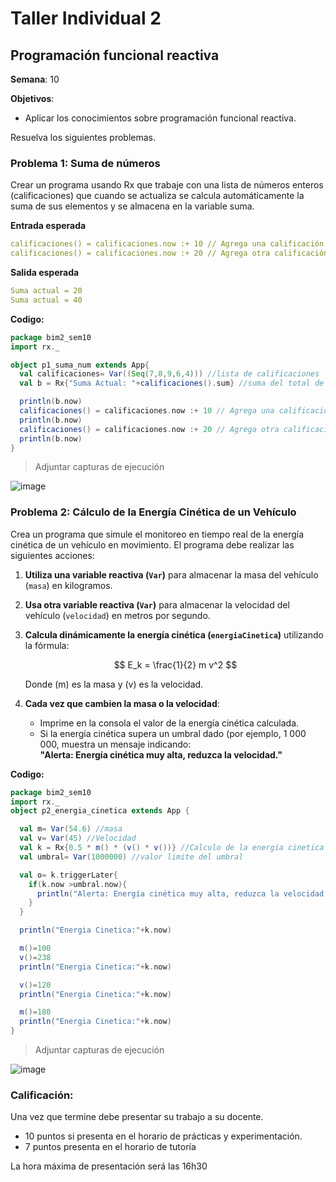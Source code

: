 # Taller Individual  2
## Programación funcional reactiva

**Semana**: 10

**Objetivos**:

- Aplicar los conocimientos sobre programación funcional reactiva.

Resuelva los siguientes problemas.

### Problema 1: Suma de números

Crear un programa usando Rx que trabaje con una lista de números enteros (calificaciones) que cuando se actualiza se calcula automáticamente la suma de sus elementos y se almacena en la variable suma.

**Entrada esperada**
```yaml
calificaciones() = calificaciones.now :+ 10 // Agrega una calificación
calificaciones() = calificaciones.now :+ 20 // Agrega otra calificación
```

**Salida esperada**
```yaml
Suma actual = 20
Suma actual = 40
```

**Codigo:**
```scala
package bim2_sem10
import rx._

object p1_suma_num extends App{
  val calificaciones= Var((Seq(7,8,9,6,4))) //lista de calificaciones
  val b = Rx{"Suma Actual: "+calificaciones().sum} //suma del total de calificaciones

  println(b.now)
  calificaciones() = calificaciones.now :+ 10 // Agrega una calificación
  println(b.now)
  calificaciones() = calificaciones.now :+ 20 // Agrega otra calificación
  println(b.now)
}
```

> Adjuntar capturas de ejecución

![image](https://github.com/user-attachments/assets/6bd10917-5aae-4818-b2bc-1fe7ce3bfcc7)


### Problema 2: Cálculo de la Energía Cinética de un Vehículo

Crea un programa que simule el monitoreo en tiempo real de la energía cinética de un vehículo en movimiento. El programa debe realizar las siguientes acciones:

1. **Utiliza una variable reactiva (`Var`)** para almacenar la masa del vehículo (`masa`) en kilogramos.
2. **Usa otra variable reactiva (`Var`)** para almacenar la velocidad del vehículo (`velocidad`) en metros por segundo.
3. **Calcula dinámicamente la energía cinética (`energiaCinetica`)** utilizando la fórmula:

   $$
   E_k = \frac{1}{2} m v^2
   $$

   Donde \(m\) es la masa y \(v\) es la velocidad.

4. **Cada vez que cambien la masa o la velocidad**:
   - Imprime en la consola el valor de la energía cinética calculada.
   - Si la energía cinética supera un umbral dado (por ejemplo, 1 000 000, muestra un mensaje indicando:  
     **"Alerta: Energía cinética muy alta, reduzca la velocidad."**

**Codigo:**
```scala
package bim2_sem10
import rx._
object p2_energia_cinetica extends App {

  val m= Var(54.6) //masa
  val v= Var(45) //Velocidad
  val k = Rx{0.5 * m() * (v() * v())} //Calculo de la energia cinetica
  val umbral= Var(1000000) //valor limite del umbral

  val o= k.triggerLater{
    if(k.now >umbral.now){
      println("Alerta: Energía cinética muy alta, reduzca la velocidad. ")
    }
  }

  println("Energia Cinetica:"+k.now)

  m()=100
  v()=238
  println("Energia Cinetica:"+k.now)

  v()=120
  println("Energia Cinetica:"+k.now)

  m()=180
  println("Energia Cinetica:"+k.now)
}

```

> Adjuntar capturas de ejecución

![image](https://github.com/user-attachments/assets/6cfbf5e9-e199-40a2-b298-4b39cd1e62c7)


### Calificación:

Una vez que termine debe presentar su trabajo a su docente.

- 10 puntos si presenta en el horario de prácticas y experimentación.
- 7 puntos presenta en el horario de tutoría

La hora máxima de presentación será las 16h30
